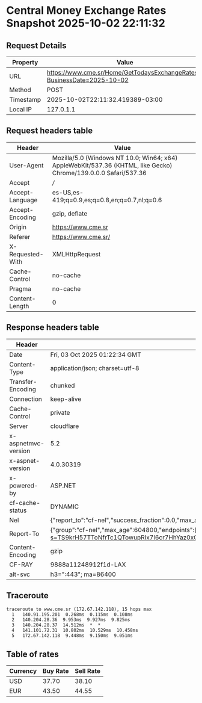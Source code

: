 # Central Money Exchange Rates Snapshot 2025-10-02 22:11:32
## Request Details

| Property | Value |
|----------|-------|
| URL | https://www.cme.sr/Home/GetTodaysExchangeRates/?BusinessDate=2025-10-02 |
| Method | POST |
| Timestamp | 2025-10-02T22:11:32.419389-03:00 |
| Local IP | 127.0.1.1 |
    
## Request headers table

| Header | Value |
|--------|-------|
| User-Agent | Mozilla/5.0 (Windows NT 10.0; Win64; x64) AppleWebKit/537.36 (KHTML, like Gecko) Chrome/139.0.0.0 Safari/537.36 |
| Accept | */* |
| Accept-Language | es-US,es-419;q=0.9,es;q=0.8,en;q=0.7,nl;q=0.6 |
| Accept-Encoding | gzip, deflate |
| Origin | https://www.cme.sr |
| Referer | https://www.cme.sr/ |
| X-Requested-With | XMLHttpRequest |
| Cache-Control | no-cache |
| Pragma | no-cache |
| Content-Length | 0 |

    
## Response headers table
| Header | Value |
|--------|-------|
| Date | Fri, 03 Oct 2025 01:22:34 GMT |
| Content-Type | application/json; charset=utf-8 |
| Transfer-Encoding | chunked |
| Connection | keep-alive |
| Cache-Control | private |
| Server | cloudflare |
| x-aspnetmvc-version | 5.2 |
| x-aspnet-version | 4.0.30319 |
| x-powered-by | ASP.NET |
| cf-cache-status | DYNAMIC |
| Nel | {"report_to":"cf-nel","success_fraction":0.0,"max_age":604800} |
| Report-To | {"group":"cf-nel","max_age":604800,"endpoints":[{"url":"https://a.nel.cloudflare.com/report/v4?s=TS9krH57TToNfrTc1QTowupRIx7I6cr7HhYaz0xCqe0tERy5clqVgWPlCBcT%2Fiw20yZwL97LaYo5QudOrrpn0W9%2F8Kuu4Ut7dvE%3D"}]} |
| Content-Encoding | gzip |
| CF-RAY | 9888a11248912f1d-LAX |
| alt-svc | h3=":443"; ma=86400 |

## Traceroute 

```
traceroute to www.cme.sr (172.67.142.118), 15 hops max
  1   140.91.195.201  0.268ms  0.115ms  0.108ms 
  2   140.204.28.36  9.953ms  9.927ms  9.825ms 
  3   140.204.28.37  14.512ms  *  * 
  4   141.101.72.31  10.802ms  10.529ms  10.458ms 
  5   172.67.142.118  9.448ms  9.150ms  9.051ms 

```


## Table of rates

| Currency | Buy Rate | Sell Rate |
|----------|----------|-----------|
| USD | 37.70 | 38.10 |
| EUR | 43.50 | 44.55 |

